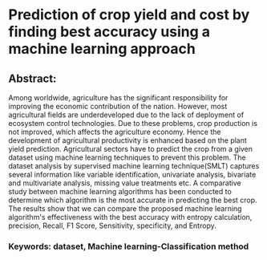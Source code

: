 # Prediction of crop yield and cost by finding best accuracy using a machine learning approach
## Abstract: 
Among worldwide, agriculture has the significant responsibility for improving the economic contribution of the nation. However, most agricultural fields are underdeveloped due to the lack of deployment of ecosystem control technologies. Due to these problems, crop production is not improved, which affects the agriculture economy. Hence the development of agricultural productivity is enhanced based on the plant yield prediction. Agricultural sectors have to predict the crop from a given dataset using machine learning techniques to prevent this problem. The dataset analysis by supervised machine learning technique(SMLT) captures several information like variable identification, univariate analysis, bivariate and multivariate analysis, missing value treatments etc. A comparative study between machine learning algorithms has been conducted to determine which algorithm is the most accurate in predicting the best crop. The results show that we can compare the proposed machine learning algorithm's effectiveness with the best accuracy with entropy calculation, precision, Recall, F1 Score, Sensitivity, specificity, and Entropy.
### Keywords: dataset, Machine learning-Classification method
